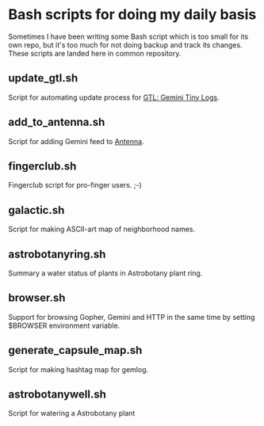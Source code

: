 # Bash scripts for doing my daily basis

Sometimes I have been writing some Bash script which is too small for its own repo, but it's too much for not doing backup and track its changes. These scripts are landed here in common repository. 

## update_gtl.sh

Script for automating update process for [GTL: Gemini Tiny Logs]. 

[GTL: Gemini Tiny Logs]: https://github.com/bacardi55/gtl/blob/main/README.md

## add_to_antenna.sh

Script for adding Gemini feed to [Antenna].  

[Antenna]: https://proxy.flounder.online/warmedal.se/~antenna/about.gmi

## fingerclub.sh

Fingerclub script for pro-finger users. ;-)

## galactic.sh

Script for making ASCII-art map of neighborhood names.

## astrobotanyring.sh

Summary a water status of plants in Astrobotany plant ring.

## browser.sh

Support for browsing Gopher, Gemini and HTTP in the same time by setting $BROWSER environment variable.

## generate_capsule_map.sh

Script for making hashtag map for gemlog.

## astrobotanywell.sh

Script for watering a Astrobotany plant
